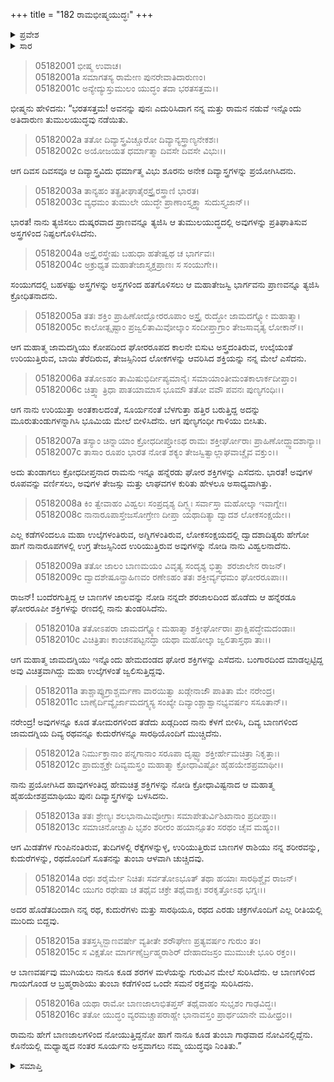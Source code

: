+++
title = "182 ರಾಮಭೀಷ್ಮಯುದ್ಧಃ"
+++

<details><summary>ಪ್ರವೇಶ</summary>


।।   ಓಂ ಓಂ ನಮೋ ನಾರಾಯಣಾಯ।।   ಶ್ರೀ ವೇದವ್ಯಾಸಾಯ ನಮಃ ।।

ಶ್ರೀ ಕೃಷ್ಣದ್ವೈಪಾಯನ ವೇದವ್ಯಾಸ ವಿರಚಿತ  

**ಶ್ರೀ ಮಹಾಭಾರತ**

**ಉದ್ಯೋಗ ಪರ್ವ**

**ಅಂಬೋಽಪಾಖ್ಯಾನ ಪರ್ವ**

**ಅಧ್ಯಾಯ 182**

</details>

<details><summary>ಸಾರ</summary>

ಪರಶುರಾಮ-ಭೀಷ್ಮರ ಮೂರನೆಯ ದಿನದ ಯುದ್ಧ (1-16).


</details>


> 05182001 ಭೀಷ್ಮ ಉವಾಚ।  
05182001a ಸಮಾಗತಸ್ಯ ರಾಮೇಣ ಪುನರೇವಾತಿದಾರುಣಂ।  
05182001c ಅನ್ಯೇದ್ಯುಸ್ತುಮುಲಂ ಯುದ್ಧಂ ತದಾ ಭರತಸತ್ತಮ।।

ಭೀಷ್ಮನು ಹೇಳಿದನು: “ಭರತಸತ್ತಮ! ಅವನನ್ನು ಪುನಃ ಎದುರಿಸಿದಾಗ ನನ್ನ ಮತ್ತು ರಾಮನ ನಡುವೆ ಇನ್ನೊಂದು ಅತಿದಾರುಣ ತುಮುಲಯುದ್ಧವು ನಡೆಯಿತು.

> 05182002a ತತೋ ದಿವ್ಯಾಸ್ತ್ರವಿಚ್ಚೂರೋ ದಿವ್ಯಾನ್ಯಸ್ತ್ರಾಣ್ಯನೇಕಶಃ।  
05182002c ಅಯೋಜಯತ ಧರ್ಮಾತ್ಮಾ ದಿವಸೇ ದಿವಸೇ ವಿಭುಃ।।

ಆಗ ದಿವಸ ದಿವಸವೂ ಆ ದಿವ್ಯಾಸ್ತ್ರವಿದು ಧರ್ಮಾತ್ಮ ವಿಭು ಶೂರನು ಅನೇಕ ದಿವ್ಯಾಸ್ತ್ರಗಳನ್ನು ಪ್ರಯೋಗಿಸಿದನು.

> 05182003a ತಾನ್ಯಹಂ ತತ್ಪ್ರತೀಘಾತೈರಸ್ತ್ರೈರಸ್ತ್ರಾಣಿ ಭಾರತ।  
05182003c ವ್ಯಧಮಂ ತುಮುಲೇ ಯುದ್ಧೇ ಪ್ರಾಣಾಂಸ್ತ್ಯಕ್ತ್ವಾ ಸುದುಸ್ತ್ಯಜಾನ್।।

ಭಾರತ! ನಾನು ತ್ಯಜಿಸಲು ದುಷ್ಕರವಾದ ಪ್ರಾಣವನ್ನೂ ತ್ಯಜಿಸಿ ಆ ತುಮುಲಯುದ್ಧದಲ್ಲಿ ಅವುಗಳನ್ನು ಪ್ರತಿಘಾತಿಸುವ ಅಸ್ತ್ರಗಳಿಂದ ನಿಷ್ಫಲಗೊಳಿಸಿದೆನು.

> 05182004a ಅಸ್ತ್ರೈರಸ್ತ್ರೇಷು ಬಹುಧಾ ಹತೇಷ್ವಥ ಚ ಭಾರ್ಗವಃ।   
05182004c ಅಕ್ರುಧ್ಯತ ಮಹಾತೇಜಾಸ್ತ್ಯಕ್ತಪ್ರಾಣಃ ಸ ಸಂಯುಗೇ।।

ಸಂಯುಗದಲ್ಲಿ ಬಹಳಷ್ಟು ಅಸ್ತ್ರಗಳನ್ನು ಅಸ್ತ್ರಗಳಿಂದ ಹತಗೊಳಿಸಲು ಆ ಮಹಾತೇಜಸ್ವಿ ಭಾರ್ಗವನು ಪ್ರಾಣವನ್ನೂ ತ್ಯಜಿಸಿ ಕ್ರೋಧಿತನಾದನು.

> 05182005a ತತಃ ಶಕ್ತಿಂ ಪ್ರಾಹಿಣೋದ್ಘೋರರೂಪಾಂ
	ಅಸ್ತ್ರೈ ರುದ್ಧೋ ಜಾಮದಗ್ನ್ಯೋ ಮಹಾತ್ಮಾ।  
> 05182005c ಕಾಲೋತ್ಸೃಷ್ಟಾಂ ಪ್ರಜ್ವಲಿತಾಮಿವೋಲ್ಕಾಂ
	ಸಂದೀಪ್ತಾಗ್ರಾಂ ತೇಜಸಾವೃತ್ಯ ಲೋಕಾನ್।।  

ಆಗ ಮಹಾತ್ಮ ಜಾಮದಗ್ನಿಯು ಕೋಪದಿಂದ ಘೋರರೂಪದ ಕಾಲನೇ ಬಿಸುಟ ಅಸ್ತ್ರದಂತಿರುವ, ಉಲ್ಕೆಯಂತೆ ಉರಿಯುತ್ತಿರುವ, ಬಾಯಿ ತೆರೆದಿರುವ, ತೇಜಸ್ಸಿನಿಂದ ಲೋಕಗಳನ್ನು ಆವರಿಸಿದ ಶಕ್ತಿಯನ್ನು ನನ್ನ ಮೇಲೆ ಎಸೆದನು.

> 05182006a ತತೋಽಹಂ ತಾಮಿಷುಭಿರ್ದೀಪ್ಯಮಾನೈಃ
	ಸಮಾಯಾಂತೀಮಂತಕಾಲಾರ್ಕದೀಪ್ತಾಂ।  
> 05182006c ಚಿತ್ತ್ವಾ ತ್ರಿಧಾ ಪಾತಯಾಮಾಸ ಭೂಮೌ
	ತತೋ ವವೌ ಪವನಃ ಪುಣ್ಯಗಂಧಿಃ।।  

ಆಗ ನಾನು ಉರಿಯುತ್ತಾ ಅಂತಕಾಲದಂತೆ, ಸೂರ್ಯನಂತೆ ಬೆಳಗುತ್ತಾ ಹತ್ತಿರ ಬರುತ್ತಿದ್ದ ಅದನ್ನು ಮೂರುತುಂಡುಗಳನ್ನಾಗಿಸಿ ಭೂಮಿಯ ಮೇಲೆ ಬೀಳಿಸಿದೆನು. ಆಗ ಪುಣ್ಯಗಂಧೀ ಗಾಳಿಯು ಬೀಸಿತು.

> 05182007a ತಸ್ಯಾಂ ಚಿನ್ನಾಯಾಂ ಕ್ರೋಧದೀಪ್ತೋಽಥ ರಾಮಃ
	ಶಕ್ತೀರ್ಘೋರಾಃ ಪ್ರಾಹಿಣೋದ್ದ್ವಾದಶಾನ್ಯಾಃ।  
> 05182007c ತಾಸಾಂ ರೂಪಂ ಭಾರತ ನೋತ ಶಕ್ಯಂ
	ತೇಜಸ್ವಿತ್ವಾಲ್ಲಾಘವಾಚ್ಚೈವ ವಕ್ತುಂ।।  

ಅದು ತುಂಡಾಗಲು ಕ್ರೋಧದೀಪ್ತನಾದ ರಾಮನು ಇನ್ನೂ ಹನ್ನೆರಡು ಘೋರ ಶಕ್ತಿಗಳನ್ನು ಎಸೆದನು. ಭಾರತ! ಅವುಗಳ ರೂಪವನ್ನು ವರ್ಣಿಸಲು, ಅವುಗಳ ತೇಜಸ್ಸು ಮತ್ತು ಲಾಘವಗಳ ಕುರಿತು ಹೇಳಲೂ ಅಸಾಧ್ಯವಾಗಿತ್ತು.

> 05182008a ಕಿಂ ತ್ವೇವಾಹಂ ವಿಹ್ವಲಃ ಸಂಪ್ರದೃಶ್ಯ
	ದಿಗ್ಭ್ಯಃ ಸರ್ವಾಸ್ತಾ ಮಹೋಲ್ಕಾ ಇವಾಗ್ನೇಃ।  
> 05182008c ನಾನಾರೂಪಾಸ್ತೇಜಸೋಗ್ರೇಣ ದೀಪ್ತಾ
	ಯಥಾದಿತ್ಯಾ ದ್ವಾದಶ ಲೋಕಸಂಕ್ಷಯೇ।।  

ಎಲ್ಲ ಕಡೆಗಳಿಂದಲೂ ಮಹಾ ಉಲ್ಕೆಗಳಂತಿರುವ, ಅಗ್ನಿಗಳಂತಿರುವ, ಲೋಕಸಂಕ್ಷಯದಲ್ಲಿ ದ್ವಾದಶಾದಿತ್ಯರು ಹೇಗೋ ಹಾಗೆ ನಾನಾರೂಪಗಳಲ್ಲಿ ಉಗ್ರ ತೇಜಸ್ಸಿನಿಂದ ಉರಿಯುತ್ತಿರುವ ಅವುಗಳನ್ನು ನೋಡಿ ನಾನು ವಿಹ್ವಲನಾದೆನು.

> 05182009a ತತೋ ಜಾಲಂ ಬಾಣಮಯಂ ವಿವೃತ್ಯ
	ಸಂದೃಶ್ಯ ಭಿತ್ತ್ವಾ ಶರಜಾಲೇನ ರಾಜನ್।  
> 05182009c ದ್ವಾದಶೇಷೂನ್ಪ್ರಾಹಿಣವಂ ರಣೇಽಹಂ
	ತತಃ ಶಕ್ತೀರ್ವ್ಯಧಮಂ ಘೋರರೂಪಾಃ।।   

ರಾಜನ್! ಬಂದೆರಗುತ್ತಿದ್ದ ಆ ಬಾಣಗಳ ಜಾಲವನ್ನು ನೋಡಿ ನನ್ನದೇ ಶರಜಾಲದಿಂದ ಹೊಡೆದು ಆ ಹನ್ನೆರಡೂ ಘೋರರೂಪೀ ಶಕ್ತಿಗಳನ್ನು ರಣದಲ್ಲಿ ನಾನು ತುಂಡರಿಸಿದೆನು.

> 05182010a ತತೋಽಪರಾ ಜಾಮದಗ್ನ್ಯೋ ಮಹಾತ್ಮಾ
	ಶಕ್ತೀರ್ಘೋರಾಃ ಪ್ರಾಕ್ಷಿಪದ್ಧೇಮದಂಡಾಃ।   
> 05182010c ವಿಚಿತ್ರಿತಾಃ ಕಾಂಚನಪಟ್ಟನದ್ಧಾ
	ಯಥಾ ಮಹೋಲ್ಕಾ ಜ್ವಲಿತಾಸ್ತಥಾ ತಾಃ।।  

ಆಗ ಮಹಾತ್ಮ ಜಾಮದಗ್ನಿಯು ಇನ್ನೊಂದು ಹೇಮದಂಡದ ಘೋರ ಶಕ್ತಿಗಳನ್ನು ಎಸೆದನು. ಬಂಗಾರದಿಂದ ಮಾಡಲ್ಪಟ್ಟಿದ್ದ ಅವು ವಿಚಿತ್ರವಾಗಿದ್ದು ಮಹಾ ಉಲ್ಕೆಗಳಂತೆ ಜ್ವಲಿಸುತ್ತಿದ್ದವು.

> 05182011a ತಾಶ್ಚಾಪ್ಯುಗ್ರಾಶ್ಚರ್ಮಣಾ ವಾರಯಿತ್ವಾ
	ಖಡ್ಗೇನಾಜೌ ಪಾತಿತಾ ಮೇ ನರೇಂದ್ರ।  
> 05182011c ಬಾಣೈರ್ದಿವ್ಯೈರ್ಜಾಮದಗ್ನ್ಯಸ್ಯ ಸಂಖ್ಯೇ
	ದಿವ್ಯಾಂಶ್ಚಾಶ್ವಾನಭ್ಯವರ್ಷಂ ಸಸೂತಾನ್।।  

ನರೇಂದ್ರ! ಅವುಗಳನ್ನೂ ಕೂಡ ತೋಮರಗಳಿಂದ ತಡೆದು ಖಡ್ಗದಿಂದ ನಾನು ಕೆಳಗೆ ಬೀಳಿಸಿ, ದಿವ್ಯ ಬಾಣಗಳಿಂದ ಜಾಮದಗ್ನಿಯ ದಿವ್ಯ ರಥವನ್ನೂ ಕುದುರೆಗಳನ್ನೂ ಸಾರಥಿಯೊಂದಿಗೆ ಮುಚ್ಚಿದೆನು.

> 05182012a ನಿರ್ಮುಕ್ತಾನಾಂ ಪನ್ನಗಾನಾಂ ಸರೂಪಾ
	ದೃಷ್ಟ್ವಾ ಶಕ್ತೀರ್ಹೇಮಚಿತ್ರಾ ನಿಕೃತ್ತಾಃ।  
> 05182012c ಪ್ರಾದುಶ್ಚಕ್ರೇ ದಿವ್ಯಮಸ್ತ್ರಂ ಮಹಾತ್ಮಾ
	ಕ್ರೋಧಾವಿಷ್ಟೋ ಹೈಹಯೇಶಪ್ರಮಾಥೀ।।  

ನಾನು ಪ್ರಯೋಗಿಸಿದ ಹಾವುಗಳಂತಿದ್ದ ಹೇಮಚಿತ್ರ ಶಕ್ತಿಗಳನ್ನು ನೋಡಿ ಕ್ರೋಧಾವಿಷ್ಟನಾದ ಆ ಮಹಾತ್ಮ ಹೈಹಯೇಶಪ್ರಮಾಥಿಯು ಪುನಃ ದಿವ್ಯಾಸ್ತ್ರಗಳನ್ನು ಬಳಸಿದನು.

> 05182013a ತತಃ ಶ್ರೇಣ್ಯಃ ಶಲಭಾನಾಮಿವೋಗ್ರಾಃ
	ಸಮಾಪೇತುರ್ವಿಶಿಖಾನಾಂ ಪ್ರದೀಪ್ತಾಃ।  
> 05182013c ಸಮಾಚಿನೋಚ್ಚಾಪಿ ಭೃಶಂ ಶರೀರಂ
	ಹಯಾನ್ಸೂತಂ ಸರಥಂ ಚೈವ ಮಹ್ಯಂ।।  

ಆಗ ಮಿಡತೆಗಳ ಗುಂಪಿನಂತಿರುವ, ತುದಿಗಳಲ್ಲಿ ರೆಕ್ಕೆಗಳನ್ನುಳ್ಳ, ಉರಿಯುತ್ತಿರುವ ಬಾಣಗಳ ರಾಶಿಯು ನನ್ನ ಶರೀರವನ್ನು, ಕುದುರೆಗಳನ್ನು, ರಥದೊಂದಿಗೆ ಸೂತನನ್ನು ತುಂಬಾ ಆಳವಾಗಿ ಚುಚ್ಚಿದವು.

> 05182014a ರಥಃ ಶರೈರ್ಮೇ ನಿಚಿತಃ ಸರ್ವತೋಽಭೂತ್
	ತಥಾ ಹಯಾಃ ಸಾರಥಿಶ್ಚೈವ ರಾಜನ್।  
> 05182014c ಯುಗಂ ರಥೇಷಾ ಚ ತಥೈವ ಚಕ್ರೇ
	ತಥೈವಾಕ್ಷಃ ಶರಕೃತ್ತೋಽಥ ಭಗ್ನಃ।।  

ಅದರ ಹೊಡೆತದಿಂದಾಗಿ ನನ್ನ ರಥ, ಕುದುರೆಗಳು ಮತ್ತು ಸಾರಥಿಯೂ, ರಥದ ಎರಡು ಚಕ್ರಗಳೊಂದಿಗೆ ಎಲ್ಲ ರೀತಿಯಲ್ಲಿ ಮುರಿದು ಬಿದ್ದವು.

> 05182015a ತತಸ್ತಸ್ಮಿನ್ಬಾಣವರ್ಷೇ ವ್ಯತೀತೇ
	ಶರೌಘೇಣ ಪ್ರತ್ಯವರ್ಷಂ ಗುರುಂ ತಂ।  
> 05182015c ಸ ವಿಕ್ಷತೋ ಮಾರ್ಗಣೈರ್ಬ್ರಹ್ಮರಾಶಿರ್
	ದೇಹಾದಜಸ್ರಂ ಮುಮುಚೇ ಭೂರಿ ರಕ್ತಂ।।  

ಆ ಬಾಣವರ್ಷವು ಮುಗಿಯಲು ನಾನೂ ಕೂಡ ಶರಗಳ ಮಳೆಯನ್ನು ಗುರುವಿನ ಮೇಲೆ ಸುರಿಸಿದೆನು. ಆ ಬಾಣಗಳಿಂದ ಗಾಯಗೊಂಡ ಆ ಬ್ರಹ್ಮರಾಶಿಯು ತುಂಬಾ ಕಡೆಗಳಿಂದ ಒಂದೇ ಸಮನೆ ರಕ್ತವನ್ನು ಸುರಿಸಿದನು.

> 05182016a ಯಥಾ ರಾಮೋ ಬಾಣಜಾಲಾಭಿತಪ್ತಸ್
	ತಥೈವಾಹಂ ಸುಭೃಶಂ ಗಾಢವಿದ್ಧಃ।   
> 05182016c ತತೋ ಯುದ್ಧಂ ವ್ಯರಮಚ್ಚಾಪರಾಹ್ಣೇ
	ಭಾನಾವಸ್ತಂ ಪ್ರಾರ್ಥಯಾನೇ ಮಹೀಧ್ರಂ।।  

ರಾಮನು ಹೇಗೆ ಬಾಣಜಾಲಗಳಿಂದ ನೋಯುತ್ತಿದ್ದನೋ ಹಾಗೆ ನಾನೂ ಕೂಡ ತುಂಬಾ ಗಾಢವಾದ ನೋವಿನಲ್ಲಿದ್ದೆನು. ಕೊನೆಯಲ್ಲಿ ಮಧ್ಯಾಹ್ನದ ನಂತರ ಸೂರ್ಯನು ಅಸ್ತವಾಗಲು ನಮ್ಮ ಯುದ್ಧವೂ ನಿಂತಿತು.”


<details><summary>ಸಮಾಪ್ತಿ</summary>


ಇತಿ ಶ್ರೀ ಮಹಾಭಾರತೇ ಉದ್ಯೋಗ ಪರ್ವಣಿ ಅಂಬೋಽಪಾಖ್ಯಾನ ಪರ್ವಣಿ ರಾಮಭೀಷ್ಮಯುದ್ಧೇ ದ್ವಿಶೀತ್ಯಧಿಕಶತತಮೋಽಧ್ಯಾಯಃ।  
ಇದು ಶ್ರೀ ಮಹಾಭಾರತದಲ್ಲಿ ಉದ್ಯೋಗ ಪರ್ವದಲ್ಲಿ ಅಂಬೋಽಪಾಖ್ಯಾನ ಪರ್ವದಲ್ಲಿ ರಾಮಭೀಷ್ಮಯುದ್ಧದಲ್ಲಿ ನೂರಾಎಂಭತ್ತೆರಡನೆಯ ಅಧ್ಯಾಯವು.


</details>
